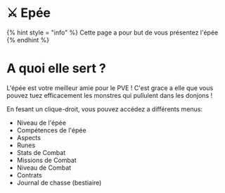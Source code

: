 # ⚔️​ Epée
{% hint style = "info" %} Cette page a pour but de vous présentez l'épée {% endhint %}

# A quoi elle sert ?
L'épée est votre meilleur amie pour le PVE !
C'est grace a elle que vous pouvez tuez efficacement les monstres qui pullulent dans les donjons !

En fesant un clique-droit, vous pouvez accédez a différents menus:
- Niveau de l'épée
- Compétences de l'épée
- Aspects
- Runes
- Stats de Combat
- Missions de Combat
- Niveau de Combat
- Contrats
- Journal de chasse (bestiaire)

